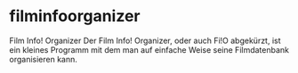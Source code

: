 filminfoorganizer
=================

Film Info! Organizer
Der Film Info! Organizer, oder auch Fi!O abgekürzt, ist ein kleines Programm mit dem man auf einfache Weise seine Filmdatenbank organisieren kann.
